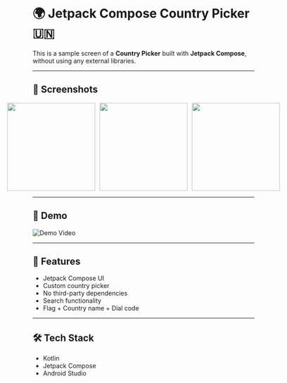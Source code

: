 # 🌍 Jetpack Compose Country Picker 🇺🇳

This is a sample screen of a **Country Picker** built with **Jetpack Compose**, without using any external libraries.

---

## 📱 Screenshots

<div style="display: flex; gap: 10px; justify-content: center;">
  <img src="https://github.com/user-attachments/assets/54f5bae6-0eda-4240-94a7-125e7a037b38" width="200" />
  <img src="https://github.com/user-attachments/assets/bc4d0087-553a-4b47-99ec-089f61e3c542" width="200" />
  <img src="https://github.com/user-attachments/assets/20dc21a4-039d-4b3d-a0a4-e6ca42d95958" width="200" />
</div>

---

## 🎥 Demo

![Demo Video](https://github.com/user-attachments/assets/07c0e03f-71df-43f7-9247-357a02981a7c)

---

## 🚀 Features

- Jetpack Compose UI
- Custom country picker
- No third-party dependencies
- Search functionality
- Flag + Country name + Dial code

---

## 🛠️ Tech Stack

- Kotlin
- Jetpack Compose
- Android Studio

